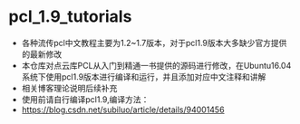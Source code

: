 # pcl_1.9_tutorials
- 各种流传pcl中文教程主要为1.2~1.7版本，对于pcl1.9版本大多缺少官方提供的最新修改
- 本仓库对点云库PCL从入门到精通一书提供的源码进行修改，在Ubuntu16.04系统下使用pcl1.9版本进行编译和运行，并且添加对应中文注释和讲解
- 相关博客理论说明后续补充
- 使用前请自行编译pcl1.9,编译方法：
- https://blog.csdn.net/subiluo/article/details/94001456